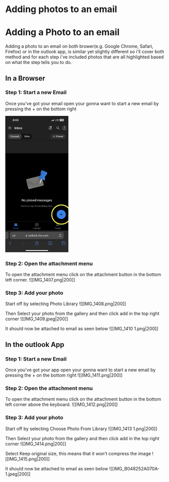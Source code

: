 # Adding photos to an email
# Adding a Photo to an email
Adding a photo to an email on both brower(e.g. Google Chrome, Safari, Firefox) or in the outlook app, is similar yet slightly different so i'll cover both method and for each step i've included photos that are all highlighted based on what the step tells you to do.

## In a Browser
### Step 1: Start a new Email
Once you've got your email open your gonna want to start a new email by pressing the + on the bottom right 

<img width="200px" src="./src/IMG_1406.PNG"/>


### Step 2: Open the attachment menu
To open the attachment menu click on the attachment button in the bottom left corner.
![[IMG_1407.png|200]]

### Step 3: Add your photo
Start off by selecting Photo Library 
![[IMG_1408.png|200]]

Then Select your photo from the gallery and then click add in the top right corner
![[IMG_1409.jpeg|200]]

It should now be attached to email as seen below
![[IMG_1410 1.png|200]]

## In the outlook App

### Step 1: Start a new Email
Once you've got your app open your gonna want to start a new email by pressing the + on the bottom right
![[IMG_1411.png|200]]

### Step 2: Open the attachment menu
To open the attachment menu click on the attachment button in the bottom left corner above the keyboard.
![[IMG_1412.png|200]]

### Step 3: Add your photo
Start off by selecting Choose Photo From Library 
![[IMG_1413 1.png|200]]

Then Select your photo from the gallery and then click add in the top right corner
![[IMG_1414.png|200]]

Select Keep original size, this means that it won't compress the image 
![[IMG_1415.png|200]]

It should now be attached to email as seen below
![[IMG_B048252A070A-1.jpeg|200]]
